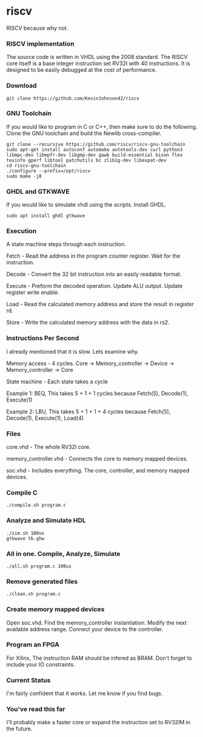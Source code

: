 # riscv
RISCV because why not.

### RISCV implementation
The source code is written in VHDL using the 2008 standard.
The RISCV core itself is a base integer instruction set RV32I with 40 instructions.
It is designed to be easily debugged at the cost of performance.

### Download

	git clone https://github.com/KevinJohnson42/riscv

### GNU Toolchain
If you would like to program in C or C++, then make sure to do the following.
Clone the GNU toolchain and build the Newlib cross-compiler.

	git clone --recursive https://github.com/riscv/riscv-gnu-toolchain
	sudo apt-get install autoconf automake autotools-dev curl python3 libmpc-dev libmpfr-dev libgmp-dev gawk build-essential bison flex texinfo gperf libtool patchutils bc zlib1g-dev libexpat-dev
    cd riscv-gnu-toolchain
    ./configure --prefix=/opt/riscv
    sudo make -j8

### GHDL and GTKWAVE
If you would like to simulate vhdl using the scripts. Install GHDL.

	sudo apt install ghdl gtkwave

### Execution
A state machine steps through each instruction.

Fetch	- Read the address in the program counter register. Wait for the instruction.

Decode 	- Convert the 32 bit instruction into an easily readable format.

Execute - Preform the decoded operation. Update ALU output. Update register write enable.

Load 	- Read the calculated memory address and store the result in register rd.

Store 	- Write the calculated memory address with the data in rs2.

### Instructions Per Second
I already mentioned that it is slow. Lets examine why.

Memory access - 4 cycles. Core -> Memory_controller -> Device -> Memory_controller -> Core

State machine - Each state takes a cycle

Example 1: BEQ, This takes 5 + 1 + 1 cycles because Fetch(5), Decode(1), Execute(1)

Example 2: LBU, This takes 5 + 1 + 1 + 4 cycles because Fetch(5), Decode(1), Execute(1), Load(4)


### Files
core.vhd 				- The whole RV32I core.

memory_controller.vhd 	- Connects the core to memory mapped devices.

soc.vhd 				- Includes everything. The core, controller, and memory mapped devices.

### Compile C

    ./compile.sh program.c

### Analyze and Simulate HDL

    ./sim.sh 100us
    gtkwave tb.ghw

### All in one. Compile, Analyze, Simulate

    ./all.sh program.c 100us

### Remove generated files

    ./clean.sh program.c

### Create memory mapped devices
Open soc.vhd. Find the memory_controller instantiation. Modify the next available address range. Connect your device to the controller.

### Program an FPGA
For Xilinx, The instruction RAM should be infered as BRAM.
Don't forget to include your IO constraints.

### Current Status
I'm fairly confident that it works. Let me know if you find bugs.

### You've read this far
I'll probably make a faster core or expand the instruction set to RV32IM in the future.